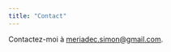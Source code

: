 ```yaml
---
title: "Contact"
---
```


Contactez-moi à [meriadec.simon@gmail.com](mailto:meriadec.simon@gmail.com).
